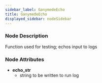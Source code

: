 ```yaml
---
sidebar_label: GanymedeEcho
title: GanymedeEcho
displayed_sidebar: nodeSidebar
---
```


### Node Description
Function used for testing; echos input to logs


### Node Attributes
- **echo_str**
  - string to be written to run log